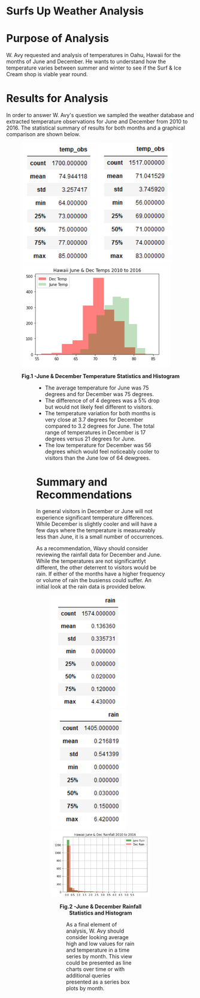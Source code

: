 # Surfs Up Weather Analysis
# Purpose of Analysis
W. Avy requested and analysis of temperatures in Oahu, Hawaii for the months of June and December.  He wants to understand how the temperature varies between summer and winter to see if the Surf & Ice Cream shop is viable year round.
# Results for Analysis
In order to answer W. Avy's question we sampled the weather database and extracted temperature observations for June and December from 2010 to 2016.  The statistical summary of results for both months  and a graphical comparison are shown below.
<figure>
<p>
<img src="June_Temps.png" alt="June_Temps.png" width="200"/> 
<img src="Dec_Temps.png" alt="Dec_Temps.png" width="200" />
  <img src="Temp_Histogram.png" alt"Temp_Histogram.png" width="400" length="400" />
<figcaption align = "center"><b>Fig.1 -June & December Temperature Statistics and Histogram</b></figcaption>
<p>
<figure>

- The average temperature for June was 75 degrees and for December was 75 degrees.  
- The difference of of 4 degrees was a 5% drop but would not likely feel different to visitors.  
- The temperature variation for both months is very close at 3.7 degrees for December compared to 3.2 degrees for June.  The total range of temperatures in December is 17 degrees versus 21 degrees for June.  
- The low temperature for December was 56 degrees which would feel noticeably cooler to visitors than the June low of 64 dewgrees.
# Summary and Recommendations
In general visitors in December or June will not experience significant temperature differences.  While December is slightly cooler and will have a few days where the temperature is measureably less than June, it is a small number of occurrences.  

As a recommendation, Wavy should consider reviewing the rainfall data for December and June.  While the temperatures are not significantlyt different, the other deterrent to visitors would be rain.  If either of the months have a higher frequency or volume of rain the busienss could suffer.  An initial look at the rain data is provided below.
<figure>
<p>
<img src="June_rain.png" alt="June_rain.png" width="200"/> 
<img src="Dec_rain.png" alt="Dec_rain.png" width="200" />
  <img src="Rain_Histogram.png" alt"Rain_Histogram.png" width="400" length="400" />
<figcaption align = "center"><b>Fig.2 -June & December Rainfall Statistics and Histogram</b></figcaption>
<p>
<figure>
  
As a final element of analysis, W. Avy should consider looking average high and low values for rain and temperature in a time series by month.  This view could be presented as line charts over time or with additional queries presented as a series box plots by month.
